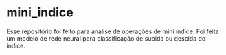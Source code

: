 # mini_indice

Esse repositório foi feito para analise de operações de mini índice. Foi feita um modelo de rede neural para classificação de subida ou descida do índice.